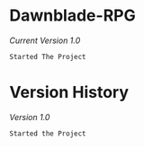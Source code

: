 # Dawnblade-RPG

*Current Version 1.0*

	Started The Project

# Version History

*Version 1.0*

	Started the Project
